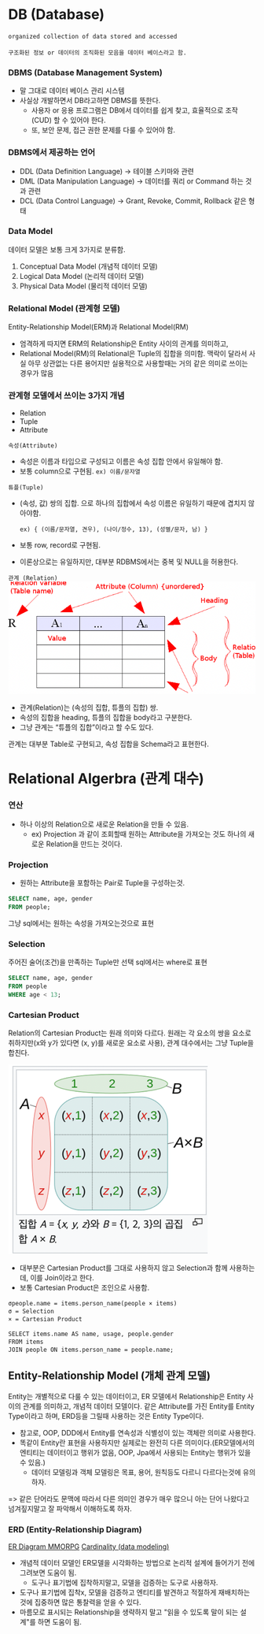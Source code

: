 # DB (Database)

```
organized collection of data stored and accessed

구조화된 정보 or 데이터의 조직화된 모음을 데이터 베이스라고 함.
```

### DBMS (Database Management System)

- 말 그대로 데이터 베이스 관리 시스템
- 사실상 개발하면서 DB라고하면 DBMS를 뜻한다.
  - 사용자 or 응용 프로그램은 DB에서 데이터를 쉽게 찾고, 효율적으로 조작(CUD) 할 수 있어야 한다.
  - 또, 보안 문제, 접근 권한 문제를 다룰 수 있어야 함.

### DBMS에서 제공하는 언어
- DDL (Data Definition Language) -> 테이블 스키마와 관련
- DML (Data Manipulation Language) -> 데이터를 쿼리 or Command 하는 것과 관련
- DCL (Data Control Language) -> Grant, Revoke, Commit, Rollback 같은 형태

### Data Model

데이터 모델은 보통 크게 3가지로 분류함.
1. Conceptual Data Model (개념적 데이터 모델)
2. Logical Data Model (논리적 데이터 모델)
3. Physical Data Model (물리적 데이터 모델)

### Relational Model (관계형 모델)

Entity-Relationship Model(ERM)과 Relational Model(RM)
- 엄격하게 따지면 ERM의 Relationship은 Entity 사이의 관계를 의미하고,
- Relational Model(RM)의 Relational은 Tuple의 집합을 의미함.
  맥락이 달라서 사실 아무 상관없는 다른 용어지만 실용적으로 사용할때는 거의 같은 의미로 쓰이는 경우가 많음

### 관계형 모델에서 쓰이는 3가지 개념
- Relation
- Tuple
- Attribute

`속성(Attribute)`

- 속성은 이름과 타입으로 구성되고 이름은 속성 집합 안에서 유일해야 함.
- 보통 column으로 구현됨.
  `ex) 이름/문자열`

`튜플(Tuple)`

- (속성, 값) 쌍의 집합. 으로 하나의 집합에서 속성 이름은 유일하기 때문에 겹치지 않아야함.

  `ex) { (이름/문자열, 견우), (나이/정수, 13), (성별/문자, 남) }`

- 보통 row, record로 구현됨.
- 이론상으로는 유일하지만, 대부분 RDBMS에서는 중복 및 NULL을 허용한다.

`관계 (Relation)`
![img.png](img.png)

- 관계(Relation)는 (속성의 집합, 튜플의 집합) 쌍.
- 속성의 집합을 heading, 튜플의 집합을 body라고 구분한다.
- 그냥 관계는 “튜플의 집합”이라고 할 수도 있다.

관계는 대부분 Table로 구현되고, 속성 집합을 Schema라고 표현한다.

# Relational Algerbra (관계 대수)

### 연산
- 하나 이상의 Relation으로 새로운 Relation을 만들 수 있음.
  - ex) Projection 과 같이 조회할때 원하는 Attribute을 가져오는 것도 하나의 새로운 Relation을 만드는 것이다.

### Projection
- 원하는 Attribute을 포함하는 Pair로 Tuple을 구성하는것.
```sql
SELECT name, age, gender
FROM people;
```
그냥 sql에서는 원하는 속성을 가져오는것으로 표현

### Selection
주어진 술어(조건)을 만족하는 Tuple만 선택
sql에서는 where로 표현
```sql
SELECT name, age, gender
FROM people
WHERE age < 13;
```

### Cartesian Product

Relation의 Cartesian Product는 원래 의미와 다르다. 
원래는 각 요소의 쌍을 요소로 취하지만(x와 y가 있다면 (x, y)를 새로운 요소로 사용), 관계 대수에서는 그냥 Tuple을 합친다.

![img_1.png](img_1.png)

- 대부분은 Cartesian Product를 그대로 사용하지 않고 Selection과 함께 사용하는데, 이를 Join이라고 한다.
- 보통 Cartesian Product은 조인으로 사용함.
```
σpeople.name = items.person_name(people × items)
σ = Selection
× = Cartesian Product
```
```
SELECT items.name AS name, usage, people.gender
FROM items
JOIN people ON items.person_name = people.name;
```

## Entity-Relationship Model (개체 관계 모델)

Entity는 개별적으로 다룰 수 있는 데이터이고, ER 모델에서 Relationship은 Entity 사이의 관계를 의미하고, 개념적 데이터 모델이다.
같은 Attribute를 가진 Entity를 Entity Type이라고 하며, ERD등을 그릴때 사용하는 것은 Entity Type이다.
- 참고로, OOP, DDD에서 Entity를 연속성과 식별성이 있는 객체란 의미로 사용한다. 
- 똑같이 Entity란 표현을 사용하지만 실제로는 완전히 다른 의미이다.(ER모델에서의 엔티티는 데이터이고 행위가 없음, OOP, Jpa에서 사용되는 Entity는 행위가 있을 수 있음.)
  - 데이터 모델링과 객체 모델링은 목표, 용어, 원칙등도 다르니 다르다는것에 유의하자.

=> 같은 단어라도 문맥에 따라서 다른 의미인 경우가 매우 많으니 아는 단어 나왔다고 넘겨짚지말고 잘 파악해서 이해하도록 하자.

### ERD (Entity-Relationship Diagram)
[ER Diagram MMORPG](https://commons.wikimedia.org/wiki/File:ER_Diagram_MMORPG.png)
[Cardinality (data modeling)](https://en.wikipedia.org/wiki/Cardinality_(data_modeling))
- 개념적 데이터 모델인 ER모델을 시각화하는 방법으로 논리적 설계에 들어가기 전에 그려보면 도움이 됨.
  - 도구나 표기법에 집착하지말고, 모델을 검증하는 도구로 사용하자.
- 도구나 표기법에 집착x, 모델을 검증하고 엔티티를 발견하고 적절하게 재배치하는것에 집중하면 많은 통찰력을 얻을 수 있다.
- 마름모로 표시되는 Relationship을 생략하지 말고 "읽을 수 있도록 말이 되는 설계"를 하면 도움이 됨.


